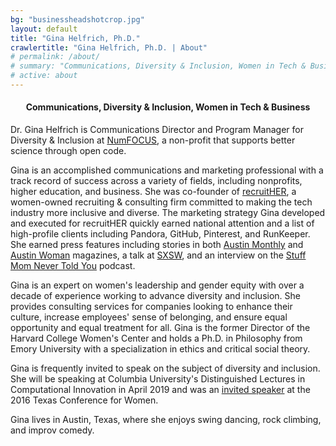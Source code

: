 ```yaml
---
bg: "businessheadshotcrop.jpg"
layout: default
title: "Gina Helfrich, Ph.D."
crawlertitle: "Gina Helfrich, Ph.D. | About"
# permalink: /about/
# summary: "Communications, Diversity & Inclusion, Women in Tech & Business"
# active: about
---
```


<h4 align="center">Communications, Diversity & Inclusion, Women in Tech & Business</h4>  

Dr. Gina Helfrich is Communications Director and Program Manager for Diversity & Inclusion at [NumFOCUS](https://numfocus.org), a non-profit that supports better science through open code.

Gina is an accomplished communications and marketing professional with a track record of success across a variety of fields, including nonprofits, higher education, and business. She was co-founder of [recruitHER](http://medium.com/@recruither), a women-owned recruiting & consulting firm committed to making the tech industry more inclusive and diverse. The marketing strategy Gina developed and executed for recruitHER quickly earned national attention and a list of high-profile clients including Pandora, GitHub, Pinterest, and RunKeeper. She earned press features including stories in both [Austin Monthly](http://www.austinmonthly.com/AM/February-2016/Women-We-Love-Gina-Helfrich-Ashley-Doyal/) and [Austin Woman](http://www.austinwomanmagazine.com/articles/now-hiring-diversity) magazines, a talk at [SXSW](http://schedule.sxsw.com/2016/events/event_PP51520), and an interview on the [Stuff Mom Never Told You](http://www.stuffmomnevertoldyou.com/podcasts/spill-your-salary-secrets/) podcast.

Gina is an expert on women's leadership and gender equity with over a decade of experience working to advance diversity and inclusion. She provides consulting services for companies looking to enhance their culture, increase employees' sense of belonging, and ensure equal opportunity and equal treatment for all. Gina is the former Director of the Harvard College Women's Center and holds a Ph.D. in Philosophy from Emory University with a specialization in ethics and critical social theory.

Gina is frequently invited to speak on the subject of diversity and inclusion. She will be speaking at Columbia University's Distinguished Lectures in Computational Innovation in April 2019 and was an [invited speaker](http://ginahelfrich.com/thoughtleadership.html) at the 2016 Texas Conference for Women.

Gina lives in Austin, Texas, where she enjoys swing dancing, rock climbing, and improv comedy.

